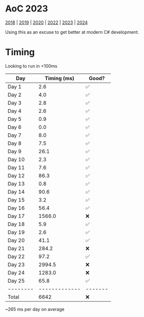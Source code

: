 # AoC 2023

[2018](/2018) | [2019](/2019) | [2020](/2020) | [2022](/2022) | [2023](/2023) | [2024](/2024)

Using this as an excuse to get better at modern C# development.

# Timing

Looking to run in <100ms

| Day    | Timing (ms) | Good? |
|--------|-------------|-------|
| Day 1  | 2.6         |✅     |
| Day 2  | 4.0         |✅     |
| Day 3  | 2.8         |✅     |
| Day 4  | 2.6         |✅     |
| Day 5  | 0.9         |✅     |
| Day 6  | 0.0         |✅     |
| Day 7  | 8.0         |✅     |
| Day 8  | 7.5         |✅     |
| Day 9  | 26.1        |✅     |
| Day 10 | 2.3         |✅     |
| Day 11 | 7.6         |✅     |
| Day 12 | 86.3        |✅     |
| Day 13 | 0.8         |✅     |
| Day 14 | 90.6        |✅     |
| Day 15 | 3.2         |✅     |
| Day 16 | 56.4        |✅     |
| Day 17 | 1566.0      |❌     |
| Day 18 | 5.9         |✅     |
| Day 19 | 2.6         |✅     |
| Day 20 | 41.1        |✅     |
| Day 21 | 284.2       |❌     |
| Day 22 | 97.2        |✅     |
| Day 23 | 2994.5      |❌     |
| Day 24 | 1283.0      |❌     |
| Day 25 | 65.8        |✅     |
|--------|-------------|-------|
| Total  | 6642        |❌     |


~265 ms per day on average

